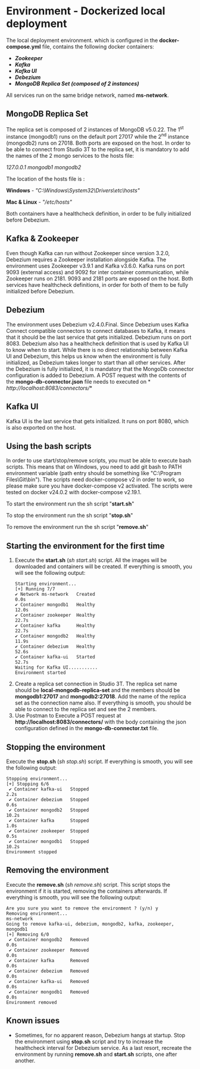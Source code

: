 # Environment - Dockerized local deployment

The local deployment environment. which is configured in the **docker-compose.yml** file, contains the following docker containers:
- ***Zookeeper***
- ***Kafka***
- ***Kafka UI***
- ***Debezium***
- ***MongoDB Replica Set (composed of 2 instances)***

All services run on the same bridge network, named **ms-network**.

## MongoDB Replica Set
The replica set is composed of 2 instances of MongoDB v5.0.22. The 1<sup>st</sup> instance (mongodb1) runs on the
default port 27017 while the 2<sup>nd</sup> instance (mongodb2) runs on 27018.
Both ports are exposed on the host. In order to be able to connect from Studio 3T to the replica set, it is mandatory to
add the names of the 2 mongo services to the hosts file:

*127.0.0.1 mongodb1 mongodb2*

The location of the hosts file is :

**Windows** - *"C:\Windows\System32\Drivers\etc\hosts"*

**Mac & Linux** - *"/etc/hosts"*

Both containers have a healthcheck definition, in order to be fully initialized before Debezium.

## Kafka & Zookeeper

Even though Kafka can run without Zookeeper since version 3.2.0, Debezium requires a Zookeeper installation alongside
Kafka.
The environment uses Zookeeper v3.9.1 and Kafka v3.6.0. Kafka runs on port 9093 (external access) and 9092 for inter
container communication, while Zookeeper runs on 2181.
9093 and 2181 ports are exposed on the host.
Both services have healthcheck definitions, in order for both of them to be fully initialized before Debezium.

## Debezium

The environment uses Debezium v2.4.0.Final. Since Debezium uses Kafka Connect compatible connectors to connect databases
to Kafka, it means that it should be the last service that gets initialized.
Debezium runs on port 8083. Debezium also has a healthcheck definition that is used by Kafka UI to know when to start.
While there is no direct relationship between Kafka UI and Debezium, this helps us know when the environment is fully
initialized, as Debezium takes longer to start than all other services.
After the Debezium is fully initialized, it is mandatory that the MongoDb connector configuration is added to Debezium.
A POST request with the contents of the **mongo-db-connector.json** file needs to executed on *
*http://localhost:8083/connectors/**
## Kafka UI
Kafka UI is the last service that gets initialized. It runs on port 8080, which is also exported on the host. 


## Using the bash scripts

In order to use start/stop/remove scripts, you must be able to execute bash scripts. This means that
on Windows, you need to add git bash to PATH environment variable (path entry should be something like "C:\Program Files\Git\bin").
The scripts need docker-compose v2 in order to work, so please make sure you have docker-compose v2 activated.
The scripts were tested on docker v24.0.2 with docker-compose v2.19.1.

To start the environment run the sh script "**start.sh**"

To stop the environment run the sh script "**stop.sh**"

To remove the environment run the sh script "**remove.sh**"

## Starting the environment for the first time
1. Execute the **start.sh** (*sh start.sh*) script. All the images will be downloaded and containers will be created. If everything is smooth, you will see the following output:
    ```
    Starting environment...
   [+] Running 7/7
   ✔ Network ms-network   Created                                                                                                                                        0.0s
   ✔ Container mongodb1   Healthy                                                                                                                                       12.0s
   ✔ Container zookeeper  Healthy                                                                                                                                       22.7s
   ✔ Container kafka      Healthy                                                                                                                                       22.7s
   ✔ Container mongodb2   Healthy                                                                                                                                       11.9s
   ✔ Container debezium   Healthy                                                                                                                                       52.6s
   ✔ Container kafka-ui   Started                                                                                                                                       52.7s
   Waiting for Kafka UI...........
   Environment started
    ```
2. Create a replica set connection in Studio 3T. The replica set name should be **local-mongodb-replica-set** and the members should be **mongodb1:27017** and **mongodb2:27018**. Add the name of the replica set as the connection name also. If everything is smooth, you should be able to connect to the replica set and see the 2 members.
3. Use Postman to Execute a POST request at **http://localhost:8083/connectors/** with the body containing the json configuration defined in the **mongo-db-connector.txt** file.

## Stopping the environment
Execute the **stop.sh** (*sh stop.sh*) script. If everything is smooth, you will see the following output:
   ```
   Stopping environment...
   [+] Stopping 6/6
    ✔ Container kafka-ui   Stopped                                                                                                                                        2.2s 
    ✔ Container debezium   Stopped                                                                                                                                        0.6s 
    ✔ Container mongodb2   Stopped                                                                                                                                       10.2s 
    ✔ Container kafka      Stopped                                                                                                                                        1.0s 
    ✔ Container zookeeper  Stopped                                                                                                                                        0.5s 
    ✔ Container mongodb1   Stopped                                                                                                                                       10.2s 
   Environment stopped
   ```

## Removing the environment
Execute the **remove.sh** (*sh remove.sh*) script. This script stops the environment if it is started, removing the containers afterwards. If everything is smooth, you will see the following output:
   ```
   Are you sure you want to remove the environment ? (y/n) y
   Removing environment...
   ms-network
   Going to remove kafka-ui, debezium, mongodb2, kafka, zookeeper, mongodb1
   [+] Removing 6/0
    ✔ Container mongodb2   Removed                                                                                                                                        0.0s 
    ✔ Container zookeeper  Removed                                                                                                                                        0.0s 
    ✔ Container kafka      Removed                                                                                                                                        0.0s 
    ✔ Container debezium   Removed                                                                                                                                        0.0s 
    ✔ Container kafka-ui   Removed                                                                                                                                        0.0s 
    ✔ Container mongodb1   Removed                                                                                                                                        0.0s 
   Environment removed
   ```

## Known issues
* Sometimes, for no apparent reason, Debezium hangs at startup. Stop the environment using **stop.sh** script and try to increase the healthcheck interval for Debezium service. As a last resort, recreate the environment by running **remove.sh** and **start.sh** scripts, one after another.


